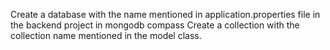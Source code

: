 Create a database with the name mentioned in application.properties file in the backend project in mongodb compass
Create a collection with the collection name mentioned in the model class.
